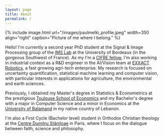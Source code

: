 ```yaml
---
layout: page
title: About
permalink: /
---
```


{% include image.html url="/images/paulmelki_profile.jpeg" width=350 align="right" caption="Picture of me where I belong." %}


Hello! I'm currently a second year PhD student at the Signal & Image Processing group of the [IMS Lab](https://www.ims-bordeaux.fr/) at the University of Bordeaux (in the gorgeous Southwest of France). As my I'm a [CIFRE fellow](https://www.enseignementsup-recherche.gouv.fr/fr/les-cifre-46510), I'm also working in industrial context as a R&D engineer in the AI/Vision team at [EXXACT Robotics](https://exxact-robotics.com/en/), a fast growing agri-tech enterprise. My research is focused on uncertainty quantification, statistical machine learning and computer vision, with particular interests in applications for agriculture, the environmental and earth sciences.

Previously, I obtained my Master's degree in Statistics & Econometrics at the prestigious [Toulouse School of Economics](https://www.tse-fr.eu/) and my Bachelor's degree with a major in Computer Science and a minor in Economics at the [University of Balamand](https://www.balamand.edu.lb/home/Pages/default.aspx) in my native country of Lebanon.

I'm also a First Cycle (Bachelor level) student in Orthodox Christian theology at the [Centre Dumitru Stăniloae](https://cdsparis.eu/) in Paris, where I focus on the dialogue between faith, science and philosophy.

<!-- Hello, fellow wanderer of the world and welcome to my blog! 

Let me start by introducing myself, and hopefully you will too! 

I'm a Lebanese researcher in Statistical Learning and Machine Perception residing in France. I'm currently a PhD candidate conducting my research jointly between
[the IMS Laboratory (CNRS, Bordeaux INP)](https://www.ims-bordeaux.fr/en/72-en/extranet-en/125-accueil)
at [Université de Bordeaux](https://www.u-bordeaux.fr/) and [EXXACT Robotics](https://exxact-robotics.com/en/), a fast-growing dynamic agri-tech startup based in Champagne. My research is focused on robust deep learning, uncertainty quantification and machine perception.

I arrived to France to pursue my Master's degree in Statistics & Econometrics at [Toulouse School of Economics](https://www.tse-fr.eu/) (Université Toulouse 1 Capitole & 
Université Toulouse 3 Paul Sabatier) where I concentrated my studies on machine & deep learning, and statistical spatial analysis, and have recently graduated *Cum Laude* (With Distinction).

Previous to my arrival in France, I pursued a Bachelor of Science in Computer Science (Software Engineering) at the 
[University of Balamand](http://www.balamand.edu.lb/home/Pages/default.aspx) in my home country, Lebanon. I also pursued 
a Minor in Economics along with my CS studies (now you got your answer as how I got into Toulouse School of Economics),
and graduated *Summa Cum Laude* with highest distinction among the CS graduates.

On a less professional side, I’m an avid reader, mainly of classical literature and philosophy (but also of everything else too…) and you will
find much of my book reviews here and on my [Goodreads](https://www.goodreads.com/paulmelki) account. I enjoy honest, deep, and meaningful discussions and love to learn from others and sharpen my thinking, so you are free to discuss anything with me! I’m also a big fan of classical arts:
primarily classical music, but also of painting and architecture ; and you may find some ramblings I write on these topics on this blog. 
I enjoy programming and problem-solving, and most importantly, being surrounded by mountains, trees and big skies. 

Life is beautiful, my friend! Let's keep pushing!  -->